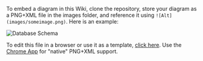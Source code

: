 To embed a diagram in this Wiki, clone the repository, store your diagram as a PNG+XML file in the images folder, and reference it using `![Alt](images/someimage.png)`. Here is an example:

![Database Schema](images/schema.png)

To edit this file in a browser or use it as a template, [click here](https://draw.io/?url=https://github.com/jgraph/draw.io/wiki/images/schema.png). Use the [Chrome App](https://chrome.google.com/webstore/detail/drawio-desktop/pebppomjfocnoigkeepgbmcifnnlndla) for "native" PNG+XML support.



